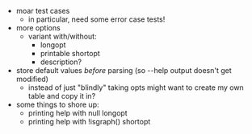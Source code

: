 * moar test cases
  * in particular, need some error case tests!
* more options
  * variant with/without:
    * longopt
    * printable shortopt
    * description?
* store default values *before* parsing (so --help output doesn't get modified)
  * instead of just "blindly" taking opts might want to create my own table and copy it in?
* some things to shore up:
  * printing help with null longopt
  * printing help with !isgraph() shortopt
